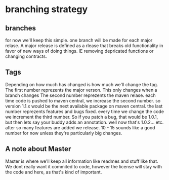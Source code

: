 # branching strategy

## branches
for now we'll keep this simple. one branch will be made for each major relase. A major release is defined as a rlease that breaks old functionality in favor of new ways of doing things. IE removing depricated functions or changing contracts.

## Tags
Depending on how much has changed is how much we'll change the tag. The first number reprezents the major verson. This only changes when a branch changes The second number reprezents the maven relase. each time code is pushed to maven central, we increase the second number. so version 1.1.x would be the next available package on maven central. the last number reprezents features and bugs fixed. every time we change the code we increment the third number. So if you patch a bug, that would be 1.0.1, but then lets say your buddy adds an annotation. well now that's 1.0.2... etc. after so many features are added we release. 10 - 15 sounds like a good number for now unless they're particularly big changes.

## A note about Master
Master is where we'll keep all information like readmes and stuff like that. We dont really want it commited to code, however the license will stay with the code and here, as that's kind of important.
